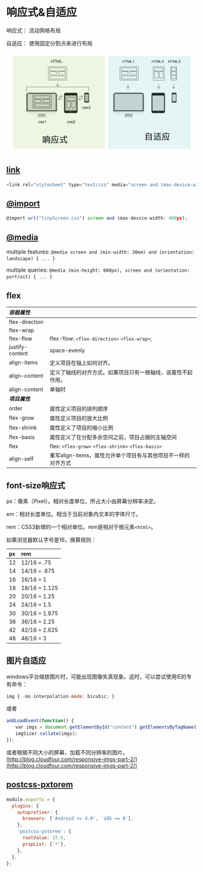 # 响应式&自适应

响应式： 流动网格布局

自适应： 使用固定分割点来进行布局

![Mostly fluid](../.gitbook/assets/21b19020b573ccdc38c13227f50f33b0_720w.jpg)

## [link](https://developer.mozilla.org/zh-CN/docs/Web/HTML/Element/link)

```javascript
<link rel="stylesheet" type="text/css" media="screen and (max-device-width: 400px)" ref="tinyScreen.css" />
```

## [@import](https://developer.mozilla.org/zh-CN/docs/Web/CSS/@import)

```javascript
@import url("tinyScreen.css") screen and (max-device-width: 400px);
```

## [@media](https://developer.mozilla.org/zh-CN/docs/Web/CSS/@media)

multiple features: `@media screen and (min-width: 30em) and (orientation: landscape) { ... }`

multiple queries: `@media (min-height: 680px), screen and (orientation: portrait) { ... }`

## flex

| _**容器属性**_ |  |
| :--- | :--- |
| flex-direction |  |
| flex-wrap |  |
| flex-flow | flex-flow: `<flex-direction>` `<flex-wrap>`; |
| justify-content | space-evenly |
| align-items | 定义项目在轴上如何对齐。 |
| align-content | 定义了轴线的对齐方式。如果项目只有一根轴线，该属性不起作用。 |
| align-content | 单轴时 |
| _**项目属性**_ |  |
| order | 属性定义项目的排列顺序 |
| flex-grow | 属性定义项目的放大比例 |
| flex-shrink | 属性定义了项目的缩小比例 |
| flex-basis | 属性定义了在分配多余空间之前，项目占据的主轴空间 |
| flex | flex: `<flex-grow>` `<flex-shrink>` `<flex-basis>` |
| align-self | 重写align-items，属性允许单个项目有与其他项目不一样的对齐方式 |

## font-size响应式

px：像素（Pixel）。相对长度单位，所占大小由屏幕分辨率决定。

em：相对长度单位。相当于当前对象内文本的字体尺寸。

rem：CSS3新增的一个相对单位。rem是相对于根元素`<html>`。

如果浏览器默认字号是16，换算规则：

| px | rem |
| :--- | :--- |
| 12 | 12/16 = .75 |
| 14 | 14/16 = .875 |
| 16 | 16/16 = 1 |
| 18 | 18/16 = 1.125 |
| 20 | 20/16 = 1.25 |
| 24 | 24/16 = 1.5 |
| 30 | 30/16 = 1.875 |
| 36 | 36/16 = 2.25 |
| 42 | 42/16 = 2.625 |
| 48 | 48/16 = 3 |

## 图片自适应

windows平台缩放图片时，可能出现图像失真现象。这时，可以尝试使用IE的专有命令：

```javascript
img { -ms-interpolation-mode: bicubic; }
```

或者

```javascript
addLoadEvent(function() {
　　var imgs = document.getElementById("content").getElementsByTagName("img");
　　imgSizer.collate(imgs);
});
```

或者根据不同大小的屏幕，加载不同分辨率的图片。 [http://blog.cloudfour.com/responsive-imgs-part-2/](http://blog.cloudfour.com/responsive-imgs-part-2/)

## [postcss-pxtorem](https://github.com/cuth/postcss-pxtorem)

```javascript
module.exports = {
  plugins: {
    autoprefixer: {
      browsers: ['Android >= 4.0', 'iOS >= 8'],
    },
    'postcss-pxtorem': {
      rootValue: 37.5,
      propList: ['*'],
    },
  },
};
```

